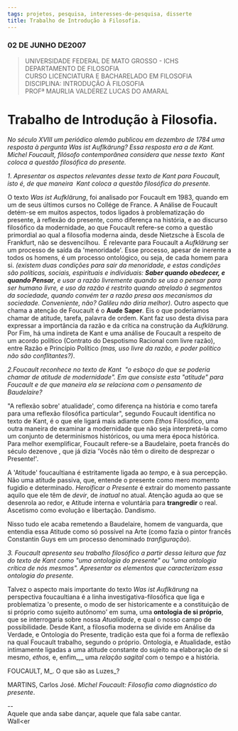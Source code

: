```yaml
---
tags: projetos, pesquisa, interesses-de-pesquisa, disserte
title: Trabalho de Introdução à Filosofia.
---
```

  

### 02 DE JUNHO DE2007

>UNIVERSIDADE FEDERAL DE MATO GROSSO - ICHS  
DEPARTAMENTO DE FILOSOFIA  
CURSO LICENCIATURA E BACHARELADO EM FILOSOFIA  
DISCIPLINA: INTRODUÇÃO À FILOSOFIA  
PROFª MAURLIA VALDEREZ LUCAS DO AMARAL

# Trabalho de Introdução à Filosofia.

_No século XVIII um periódico alemão publicou em dezembro de 1784 uma resposta à pergunta Was ist Auflkärung? Essa resposta era a de Kant. Michel Foucault, filósofo contemporânea considera que nesse texto  Kant coloca a questão filosófica do presente._

_1_. _Apresentar os aspectos relevantes desse texto de Kant para Foucault, isto é, de que maneira  Kant coloca a questão filosófica do presente._

O texto _Was ist Aufklärung_, foi analisado por Foucault em 1983, quando em um de seus últimos cursos no Collége de France. A Análise de Foucault detém-se em muitos aspectos, todos ligados à problematização do presente, à reflexão do presente, como diferença na história, e ao discurso filosófico da modernidade, ao que Foucault refere-se como a questão primordial ao qual a filosofia moderna ainda, desde Nietzsche à Escola de Frankfurt, não se desvencilhou.  É relevante para Foucault a _Aufklärung_ ser um processo de saída da 'menoridade'. Esse processo, apesar de inerente a todos os homens, é um processo ontológico, ou seja, de cada homem para si. _(existem duas condições para sair da menoridade, e estas condições são políticas, sociais, espirituais e individuais: **Saber quando obedecer, e quando Pensar**, e usar a razão livremente quando se usa o pensar para ser humano livre, e uso da razão é restrito quando atrelado à segmentos da sociedade, quando convém ter a razão presa aos mecanismos da sociedade. Conveniente, não? Galileu não diria melhor)_. Outro aspecto que chama a atenção de Foucault é o **Aude** **Saper**_._ Eis o que poderíamos chamar de atitude, tarefa, palavra de ordem. Kant faz uso desta divisa para expressar a importância da razão e da crítica na construção da _Aufklärung._ Por Fim, há uma indireta de Kant e uma análise de Foucault a respeito de um acordo político (Contrato do Despotismo Racional com livre razão), entre Razão e Princípio Político _(mas, uso livre da razão, e poder político não são conflitantes?)_.

_2.Foucault reconhece no texto de Kant  "o esboço do que se poderia chamar de atitude de modernidade". Em que consiste esta "atitude" para Foucault e de que maneira ela se relaciona com o pensamento de Baudelaire?_

"A reflexão sobre' atualidade', como diferença na história e como tarefa para uma reflexão filosófica particular", segundo Foucault identifica no texto de Kant, é o que ele ligará mais adiante com _Ethos_ Filosófico, uma outra maneira de examinar a modernidade que não seja interpretá-la como um conjunto de determinismos históricos, ou uma mera época histórica. Para melhor exemplificar, Foucault refere-se a Baudelaire, poeta francês do século dezenove , que já dizia 'Vocês não têm o direito de desprezar o Presente!'.

A 'Atitude' foucaultiana é estritamente ligada ao _tempo_, e à sua percepção. Não uma atitude passiva, que, entende o presente como mero momento fugidio e determinado. _Heroificar o Presente_ é extrair do momento passante aquilo que ele têm de _devir_, de _inatual_ no atual. Atenção aguda ao que se desenrola ao redor, e Atitude interna e voluntária para **trangredir** o real. Ascetismo como evolução e libertação. Dandismo.

Nisso tudo ele acaba remetendo a Baudelaire, homem de vanguarda, que entendia essa Atitude como só possível na Arte (como fazia o pintor francês Constantin Guys em um processo denominado _tranfiguração_).

_3. Foucault apresenta seu trabalho filosófico a partir dessa leitura que faz do texto de Kant como "uma ontologia do presente" ou "uma ontologia crítica de nós mesmos". Apresentar os elementos que caracterizam essa ontologia do presente._

Talvez o aspecto mais importante do texto _Was ist Auflkärung_ na perspectiva foucaultiana é a linha investigativa-filosófica que liga e problematiza 'o presente, o modo de ser historicamente e a constituição de si próprio como sujeito autônomo' em suma, uma **ontologia de si próprio**, que se interrogaria sobre nossa _Atualidade_, e qual o nosso campo de possibilidade. Desde Kant, a filosofia moderna se divide em Análise da Verdade, e Ontologia do Presente, tradição esta que foi a forma de reflexão na qual Foucault trabalho, segundo o próprio. Ontologia, e Atualidade, estão intimamente ligadas a uma atitude constante do sujeito na elaboração de si mesmo, _ethos,_ e, enfim_,_ uma _relação sagital_ com o tempo e a história.

FOUCAULT, M_. O que são as Luzes_?

MARTINS, Carlos José. _Michel Foucault: Filosofia como diagnóstico do presente_.

--  
Aquele que anda sabe dançar, aquele que fala sabe cantar.  
Wall<er
